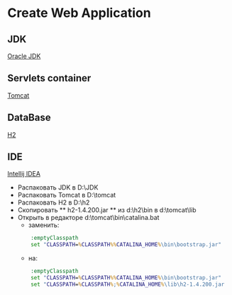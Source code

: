 # Create Web Application

## JDK
[Oracle JDK](https://www.oracle.com/java/technologies/javase-jdk8-downloads.html)
## Servlets container
[Tomcat](https://tomcat.apache.org/download-90.cgi)
## DataBase
[H2](https://www.h2database.com/html/main.html)
## IDE
[Intellij IDEA](https://portapps.io/app/intellij-idea-ultimate-portable/#download)

* Распаковать JDK в D:\JDK
* Распаковать Tomcat в D:\tomcat
* Распаковать H2 в D:\h2
* Скопировать ** h2-1.4.200.jar ** из d:\h2\bin в d:\tomcat\lib
* Открыть в редакторе d:\tomcat\bin\catalina.bat
  * заменить:
  ``` bat
      :emptyClasspath
      set "CLASSPATH=%CLASSPATH%%CATALINA_HOME%\bin\bootstrap.jar"
  ```
  * на: 
  ``` bat
      :emptyClasspath
      set "CLASSPATH=%CLASSPATH%%CATALINA_HOME%\bin\bootstrap.jar"
      set "CLASSPATH=%CLASSPATH%;%CATALINA_HOME%\lib\h2-1.4.200.jar
  ```

